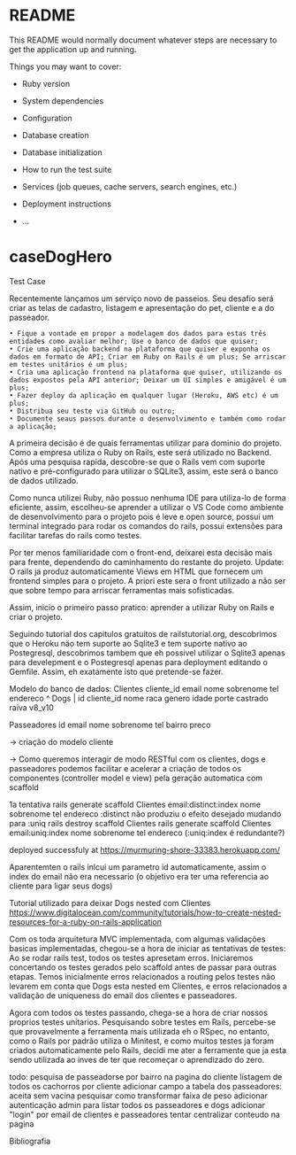# README

This README would normally document whatever steps are necessary to get the
application up and running.

Things you may want to cover:

* Ruby version

* System dependencies

* Configuration

* Database creation

* Database initialization

* How to run the test suite

* Services (job queues, cache servers, search engines, etc.)

* Deployment instructions

* ...
# caseDogHero
Test Case

Recentemente lançamos um serviço novo de passeios. Seu desafio será criar as telas de cadastro, listagem e apresentação do pet, cliente e a do passeador.

    • Fique a vontade em propor a modelagem dos dados para estas três entidades como avaliar melhor; Use o banco de dados que quiser;
    • Crie uma aplicação backend na plataforma que quiser e exponha os dados em formato de API; Criar em Ruby on Rails é um plus; Se arriscar em testes unitários é um plus;
    • Cria uma aplicação frontend na plataforma que quiser, utilizando os dados expostos pela API anterior; Deixar um UI simples e amigável é um plus;
    • Fazer deploy da aplicação em qualquer lugar (Heroku, AWS etc) é um plus;
    • Distribua seu teste via GitHub ou outro;
    • Documente seaus passos durante o desenvolvimento e também como rodar a aplicação;
    
    
A primeira decisão é de quais ferramentas utilizar para dominio do projeto. Como a empresa utiliza o Ruby on Rails, este será utilizado no Backend.
Após uma pesquisa rapida, descobre-se que o Rails vem com suporte nativo e pré-configurado para utilizar o SQLite3, assim, este será o banco de dados utilizado.

Como nunca utilizei Ruby, não possuo nenhuma IDE para utiliza-lo de forma eficiente, assim, escolheu-se aprender a utilizar o VS Code como ambiente de desenvolvimento para o projeto pois é leve e open source, possui um terminal integrado para rodar os comandos do rails, possui extensões para facilitar tarefas do rails como testes.

Por ter menos familiaridade com o front-end, deixarei esta decisão mais para frente, dependendo do caminhamento do restante do projeto.
Update: O rails ja produz automaticamente Views em HTML que fornecem um frontend simples para o projeto. A priori este sera o front utilizado a não ser que sobre tempo para arriscar ferramentas mais sofisticadas.

Assim, inicio o primeiro passo pratico: aprender a utilizar Ruby on Rails e criar o projeto.

Seguindo tutorial dos capitulos gratuitos de railstutorial.org, descobrimos que o Heroku näo tem suporte ao Sqlite3 e tem suporte nativo ao Postegresql, descobrimos tambem que eh possivel utilizar o Sqlite3 apenas para develepment e o Postegresql apenas para deployment editando o Gemfile. Assim, eh exatamente isto que pretende-se fazer.

Modelo do banco de dados:
Clientes
cliente_id email nome sobrenome tel endereco
         ^
Dogs     |
id cliente_id nome raca genero idade porte castrado raiva v8_v10

Passeadores
id email nome sobrenome tel bairro preco

-> criação do modelo cliente

-> Como queremos interagir de modo RESTful com os clientes, dogs e passeadores podemos facilitar e acelerar a criação de todos os componentes (controller model e view) pela geração automatica com scaffold

1a tentativa rails generate scaffold Clientes email:distinct:index nome sobrenome tel endereco
:distinct não produziu o efeito desejado
mudando para
:uniq
rails destroy scaffold Clientes
rails generate scaffold Clientes email:uniq:index nome sobrenome tel endereco  (:uniq:index é redundante?)

deployed successfuly at https://murmuring-shore-33383.herokuapp.com/

Aparentemten o rails inlcui um parametro id automaticamente, assim o index do email não era necessario (o objetivo era ter uma referencia ao cliente para ligar seus dogs)

Tutorial utilizado para deixar Dogs nested com Clientes https://www.digitalocean.com/community/tutorials/how-to-create-nested-resources-for-a-ruby-on-rails-application 


Com os toda arquitetura MVC implementada, com algumas validações basicas implementadas, chegou-se a hora de iniciar as tentativas de testes:
Ao se rodar rails test, todos os testes apresetam erros. Iniciaremos concertando os testes gerados pelo scaffold antes de passar para outras etapas. Temos inicialmente erros relacionados a routing pelos testes não levarem em conta que Dogs esta nested em Clientes, e erros relacionados a validação de uniqueness do email dos clientes e passeadores.

Agora com todos os testes passando, chega-se a hora de criar nossos proprios testes unitarios.
Pesquisando sobre testes em Rails, percebe-se que provavelmente a ferramenta mais utilizada eh o RSpec, no entanto, como o Rails por padrão utiliza o Minitest, e como muitos testes ja foram criados automaticamente pelo Rails, decidi me ater a ferramente que ja esta sendo utilizada ao inves de ter que recomeçar o aprendizado do zero.

todo: pesquisa de passeadorse por bairro na pagina do cliente
listagem de todos os cachorros por cliente
adicionar campo a tabela dos passeadores: aceita sem vacina
pesquisar como transformar faixa de peso
adicionar autenticação admin para listar todos os passeadores e dogs
adicionar "login" por email de clientes e passeadores
tentar centralizar conteudo na pagina

Bibliografia
